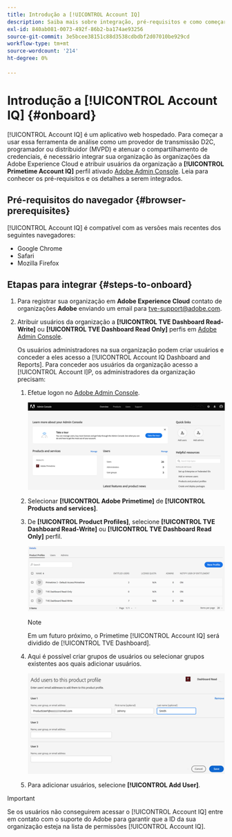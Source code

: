 ```yaml
---
title: Introdução a [!UICONTROL Account IQ]
description: Saiba mais sobre integração, pré-requisitos e como começar a usar o [!UICONTROL Account IQ].
exl-id: 840ab081-0073-492f-86b2-ba174ae93256
source-git-commit: 3e5bcee38151c88d3538cdbdbf2d07010be929cd
workflow-type: tm+mt
source-wordcount: '214'
ht-degree: 0%

---
```


# Introdução a [!UICONTROL Account IQ] {#onboard}

[!UICONTROL Account IQ] é um aplicativo web hospedado. Para começar a usar essa ferramenta de análise como um provedor de transmissão D2C, programador ou distribuidor (MVPD) e atenuar o compartilhamento de credenciais, é necessário integrar sua organização às organizações da Adobe Experience Cloud e atribuir usuários da organização a **[!UICONTROL Primetime Account IQ]** perfil ativado [Adobe Admin Console](https://adminconsole.adobe.com/). Leia para conhecer os pré-requisitos e os detalhes a serem integrados.

## Pré-requisitos do navegador {#browser-prerequisites}

[!UICONTROL Account IQ] é compatível com as versões mais recentes dos seguintes navegadores:

* Google Chrome
* Safari
* Mozilla Firefox

## Etapas para integrar {#steps-to-onboard}

1. Para registrar sua organização em **Adobe Experience Cloud** contato de organizações **Adobe** enviando um email para tve-support@adobe.com.

1. Atribuir usuários da organização a **[!UICONTROL TVE Dashboard Read-Write]** ou **[!UICONTROL TVE Dashboard Read Only]** perfis em [Adobe Admin Console](https://adminconsole.adobe.com/).

   Os usuários administradores na sua organização podem criar usuários e conceder a eles acesso a [!UICONTROL Account IQ Dashboard and Reports]. Para conceder aos usuários da organização acesso a [!UICONTROL Account I]P, os administradores da organização precisam:

   1. Efetue logon no [Adobe Admin Console](https://adminconsole.adobe.com/).


      ![](assets/admin-console.png)

   1. Selecionar **[!UICONTROL Adobe Primetime]** de **[!UICONTROL Products and services]**.

   1. De **[!UICONTROL Product Profiles]**, selecione **[!UICONTROL TVE Dashboard Read-Write]** ou **[!UICONTROL TVE Dashboard Read Only]** perfil.

      ![](assets/product-profiles.png)

      >[!NOTE]
      >
      >Em um futuro próximo, o Primetime [!UICONTROL Account IQ] será dividido de [!UICONTROL TVE Dashboard].

   1. Aqui é possível criar grupos de usuários ou selecionar grupos existentes aos quais adicionar usuários.

      ![](assets/add-users-2profile.png)

   1. Para adicionar usuários, selecione **[!UICONTROL Add User]**.

>[!IMPORTANT]
>
>Se os usuários não conseguirem acessar o [!UICONTROL Account IQ] entre em contato com o suporte do Adobe para garantir que a ID da sua organização esteja na lista de permissões [!UICONTROL Account IQ].
